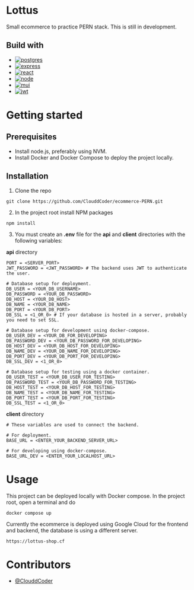 # Lottus
Small ecommerce to practice PERN stack. This is still in development.

## Build with
- [![postgres](https://img.shields.io/badge/PostgreSQL-316192?style=for-the-badge&logo=postgresql&logoColor=white)](https://www.postgresql.org)
- [![express](https://img.shields.io/badge/Express.js-404D59?style=for-the-badge)](https://expressjs.com)
- [![react](https://img.shields.io/badge/React-20232A?style=for-the-badge&logo=react&logoColor=61DAFB)](https://reactjs.org/)
- [![node](https://img.shields.io/badge/Node.js-43853D?style=for-the-badge&logo=node.js&logoColor=white)](https://nodejs.org/en/)
- [![mui](https://img.shields.io/badge/Material--UI-0081CB?style=for-the-badge&logo=material-ui&logoColor=white)](https://mui.com)
- [![jwt](https://img.shields.io/badge/json%20web%20tokens-323330?style=for-the-badge&logo=json-web-tokens&logoColor=pink)](https://jwt.io/)

# Getting started
## Prerequisites
- Install node.js, preferably using NVM.
- Install Docker and Docker Compose to deploy the project locally.

## Installation
1. Clone the repo
```
git clone https://github.com/ClouddCoder/ecommerce-PERN.git
```

2. In the project root install NPM packages
```
npm install
```

3. You must create an **.env** file for the **api** and **client** directories with the following variables:

**api** directory
```
PORT = <SERVER_PORT>
JWT_PASSWORD = <JWT_PASSWORD> # The backend uses JWT to authenticate the user.

# Database setup for deployment.
DB_USER = <YOUR_DB_USERNAME>
DB_PASSWORD = <YOUR_DB_PASSWORD>
DB_HOST = <YOUR_DB_HOST>
DB_NAME = <YOUR_DB_NAME>
DB_PORT = <YOUR_DB_PORT>
DB_SSL = <1_OR_0> # If your database is hosted in a server, probably you need to set SSL.

# Database setup for development using docker-compose.
DB_USER_DEV = <YOUR_DB_FOR_DEVELOPING>
DB_PASSWORD_DEV = <YOUR_DB_PASSWORD_FOR_DEVELOPING>
DB_HOST_DEV = <YOUR_DB_HOST_FOR_DEVELOPING>
DB_NAME_DEV = <YOUR_DB_NAME_FOR_DEVELOPING>
DB_PORT_DEV = <YOUR_DB_PORT_FOR_DEVELOPING>
DB_SSL_DEV = <1_OR_0>

# Database setup for testing using a docker container.
DB_USER_TEST = <YOUR_DB_USER_FOR_TESTING>
DB_PASSWORD_TEST = <YOUR_DB_PASSWORD_FOR_TESTING>
DB_HOST_TEST = <YOUR_DB_HOST_FOR_TESTING>
DB_NAME_TEST = <YOUR_DB_NAME_FOR_TESTING>
DB_PORT_TEST = <YOUR_DB_PORT_FOR_TESTING>
DB_SSL_TEST = <1_OR_0>
```
**client** directory
```
# These variables are used to connect the backend.

# For deployment.
BASE_URL = <ENTER_YOUR_BACKEND_SERVER_URL>

# For developing using docker-compose.
BASE_URL_DEV = <ENTER_YOUR_LOCALHOST_URL>
```
# Usage
This project can be deployed locally with Docker compose. In the project root, open a terminal and do
```
docker compose up
```
Currently the ecommerce is deployed using Google Cloud for the frontend and backend, the database is using a different server.
```
https://lottus-shop.cf
```
# Contributors
- [@ClouddCoder](https://github.com/ClouddCoder)

